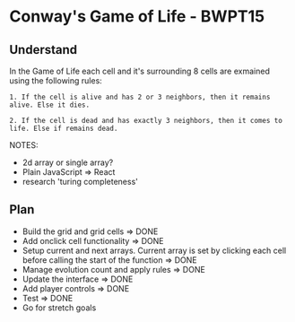 # Conway's Game of Life - BWPT15
## Understand
In the Game of Life each cell and it's surrounding 8 cells are exmained using the following rules:

    1. If the cell is alive and has 2 or 3 neighbors, then it remains alive. Else it dies.

    2. If the cell is dead and has exactly 3 neighbors, then it comes to life. Else if remains dead.

NOTES:
- 2d array or single array?
- Plain JavaScript => React
- research 'turing completeness'

## Plan
- Build the grid and grid cells => DONE
- Add onclick cell functionality => DONE
- Setup current and next arrays. Current array is set by clicking each cell before calling the start of the function => DONE
- Manage evolution count and apply rules => DONE
- Update the interface => DONE
- Add player controls => DONE
- Test => DONE
- Go for stretch goals